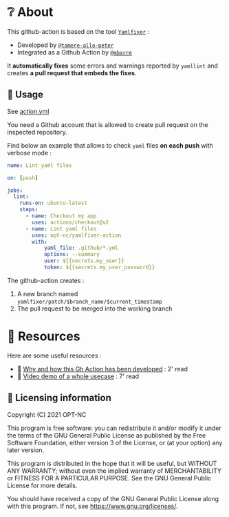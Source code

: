 # ❔ About

This github-action is based on the tool [`Yamlfixer`](https://github.com/opt-nc/yamlfixer) : 

- Developed by [`@tamere-allo-peter`](https://github.com/tamere-allo-peter)
- Integrated as a Github Action by [`@mbarre`](https://github.com/mbarre)

It **automatically fixes** some errors and warnings reported by `yamllint` and creates **a pull request that embeds the fixes**.

## 🧰 Usage

See [action.yml](action.yml)

You need a Github account that is allowed to create pull request on the inspected repository.

Find below an example that allows to check `yaml` files **on each push** with verbose mode :

```yaml
name: Lint yaml files

on: [push]

jobs:
  lint:
    runs-on: ubuntu-latest
    steps:
      - name: Checkout my app
        uses: actions/checkout@v2
      - name: Lint yaml files
        uses: opt-nc/yamlfixer-action
        with:
            yaml_file: .github/*.yml
            options: --summary
            user: ${{secrets.my_user}}
            token: ${{secrets.my_user_password}}
```

The github-action creates :

1. A new branch named `yamlfixer/patch/$branch_name/$current_timestamp`
2. The pull request to be merged into the working branch

# 🔖 Resources

Here are some useful resources : 

- 📖 [Why and how this Gh Action has been developed](https://dev.to/adriens/let-ci-check-fix-your-yamls-kfa) : 2' read
- 🎦 [Video demo of a whole usecase](https://youtu.be/GuloRWeTavY) : 7' read

## 📖 Licensing information

Copyright (C) 2021 OPT-NC

This program is free software: you can redistribute it and/or modify it under the terms of the GNU General Public License as published by the Free Software Foundation, either version 3 of the License, or (at your option) any later version.

This program is distributed in the hope that it will be useful, but WITHOUT ANY WARRANTY; without even the implied warranty of MERCHANTABILITY or FITNESS FOR A PARTICULAR PURPOSE. See the GNU General Public License for more details.

You should have received a copy of the GNU General Public License along with this program. If not, see https://www.gnu.org/licenses/.
